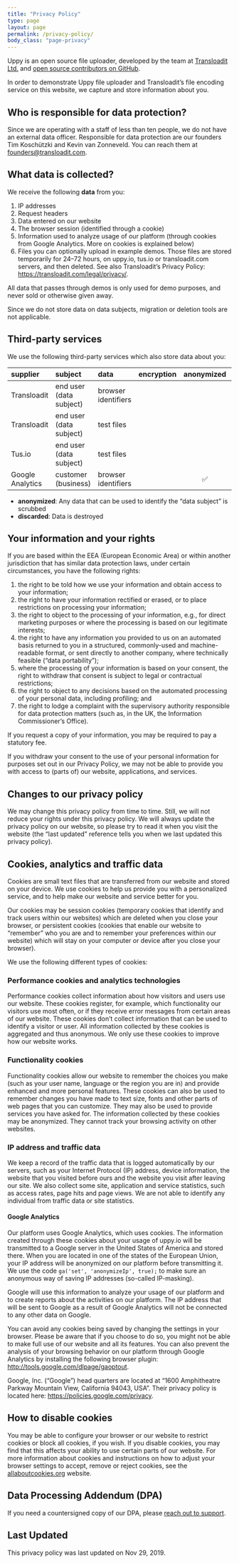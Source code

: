 ```yaml
---
title: "Privacy Policy"
type: page
layout: page
permalink: /privacy-policy/
body_class: "page-privacy"
---
```


<!--lint disable retext-simplify-->

Uppy is an open source file uploader, developed by the team at [Transloadit Ltd.](https://transloadit.com) and [open source contributors on GitHub](https://github.com/transloadit/uppy/graphs/contributors).

In order to demonstrate Uppy file uploader and Transloadit’s file encoding service on this website, we capture and store information about you.

## Who is responsible for data protection?

Since we are operating with a staff of less than ten people, we do not have an external data officer. Responsible for data protection are our founders Tim Koschützki and Kevin van Zonneveld. You can reach them at <a href="mailto:founders@transloadit.com">founders@transloadit.com</a>.

## What data is collected?

We receive the following **data** from you:

1.  IP addresses
2.  Request headers
3.  Data entered on our website
4.  The browser session (identified through a cookie)
5.  Information used to analyze usage of our platform (through cookies from Google Analytics. More on cookies is explained below)
6.  Files you can optionally upload in example demos. Those files are stored temporarily for 24–72 hours, on uppy.io, tus.io or transloadit.com servers, and then deleted. See also Transloadit’s Privacy Policy: <https://transloadit.com/legal/privacy/>.

All data that passes through demos is only used for demo purposes, and never sold or otherwise given away.

Since we do not store data on data subjects, migration or deletion tools are not applicable.

## Third-party services

We use the following third-party services which also store data about you:

<div class="table-responsive">

| supplier              | subject                 | data                                     | encryption    | anonymized  | discarded  |
| :---------------------| :---------------------- | :--------------------------------------- | :-----------: | :---------: | :--------: |
| Transloadit           | end user (data subject) | browser identifiers                      |               |             | instantly  |
| Transloadit           | end user (data subject) | test files                               |               |             | in 24h     |
| Tus.io                | end user (data subject) | test files                               |               |             | in 72h     |
| Google Analytics      | customer (business)     | browser identifiers                      |               | ✅          |            |

</div>

*   **anonymized**: Any data that can be used to identify the “data subject” is scrubbed
*   **discarded**: Data is destroyed

## Your information and your rights

If you are based within the EEA (European Economic Area) or within another jurisdiction that has similar data protection laws, under certain circumstances, you have the following rights:

1.  the right to be told how we use your information and obtain access to your information;
2.  the right to have your information rectified or erased, or to place restrictions on processing your information;
3.  the right to object to the processing of your information, e.g., for direct marketing purposes or where the processing is based on our legitimate interests;
4.  the right to have any information you provided to us on an automated basis returned to you in a structured, commonly-used and machine-readable format, or sent directly to another company, where technically feasible (“data portability”);
5.  where the processing of your information is based on your consent, the right to withdraw that consent is subject to legal or contractual restrictions;
6.  the right to object to any decisions based on the automated processing of your personal data, including profiling; and
7.  the right to lodge a complaint with the supervisory authority responsible for data protection matters (such as, in the UK, the Information Commissioner’s Office).

If you request a copy of your information, you may be required to pay a statutory fee.

If you withdraw your consent to the use of your personal information for purposes set out in our Privacy Policy, we may not be able to provide you with access to (parts of) our website, applications, and services.

## Changes to our privacy policy

We may change this privacy policy from time to time. Still, we will not reduce your rights under this privacy policy. We will always update the privacy policy on our website, so please try to read it when you visit the website (the “last updated” reference tells you when we last updated this privacy policy).

## Cookies, analytics and traffic data

Cookies are small text files that are transferred from our website and stored on your device. We use cookies to help us provide you with a personalized service, and to help make our website and service better for you.

Our cookies may be session cookies (temporary cookies that identify and track users within our websites) which are deleted when you close your browser, or persistent cookies (cookies that enable our website to “remember” who you are and to remember your preferences within our website) which will stay on your computer or device after you close your browser).

We use the following different types of cookies:

### Performance cookies and analytics technologies

Performance cookies collect information about how visitors and users use our website. These cookies register, for example, which functionality our visitors use most often, or if they receive error messages from certain areas of our website. These cookies don’t collect information that can be used to identify a visitor or user. All information collected by these cookies is aggregated and thus anonymous. We only use these cookies to improve how our website works.

### Functionality cookies

Functionality cookies allow our website to remember the choices you make (such as your user name, language or the region you are in) and provide enhanced and more personal features. These cookies can also be used to remember changes you have made to text size, fonts and other parts of web pages that you can customize. They may also be used to provide services you have asked for. The information collected by these cookies may be anonymized. They cannot track your browsing activity on other websites.

### IP address and traffic data

We keep a record of the traffic data that is logged automatically by our servers, such as your Internet Protocol (IP) address, device information, the website that you visited before ours and the website you visit after leaving our site. We also collect some site, application and service statistics, such as access rates, page hits and page views. We are not able to identify any individual from traffic data or site statistics.

#### Google Analytics

Our platform uses Google Analytics, which uses cookies. The information created through these cookies about your usage of uppy.io will be transmitted to a Google server in the United States of America and stored there. When you are located in one of the states of the European Union, your IP address will be anonymized on our platform before transmitting it. We use the code `ga('set', 'anonymizeIp', true);` to make sure an anonymous way of saving IP addresses (so-called IP-masking).

Google will use this information to analyze your usage of our platform and to create reports about the activities on our platform. The IP address that will be sent to Google as a result of Google Analytics will not be connected to any other data on Google.

You can avoid any cookies being saved by changing the settings in your browser. Please be aware that if you choose to do so, you might not be able to make full use of our website and all its features. You can also prevent the analysis of your browsing behavior on our platform through Google Analytics by installing the following browser plugin: <http://tools.google.com/dlpage/gaoptout>.

Google, Inc. (“Google”) head quarters are located at “1600 Amphitheatre Parkway Mountain View, California 94043, USA”.
Their privacy policy is located here: <https://policies.google.com/privacy>.

## How to disable cookies

You may be able to configure your browser or our website to restrict cookies or block all cookies, if you wish. If you disable cookies, you may find that this affects your ability to use certain parts of our website. For more information about cookies and instructions on how to adjust your browser settings to accept, remove or reject cookies, see the [allaboutcookies.org](http://allaboutcookies.org) website.

## Data Processing Addendum (DPA)

If you need a countersigned copy of our DPA, please <a href="mailto:hello@transloadit.com?subject=I+request+a+countersigned+copy+of+your+DPA" onclick="Intercom('showNewMessage', 'Hi, I\'d like to request a countersigned copy of your DPA'); return false;">reach out to support</a>.

## Last Updated

This privacy policy was last updated on Nov 29, 2019.
